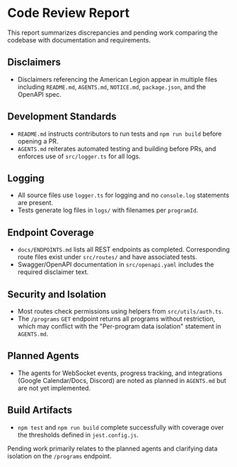 # Code Review Report

This report summarizes discrepancies and pending work comparing the codebase with documentation and requirements.

## Disclaimers
- Disclaimers referencing the American Legion appear in multiple files including `README.md`, `AGENTS.md`, `NOTICE.md`, `package.json`, and the OpenAPI spec.

## Development Standards
- `README.md` instructs contributors to run tests and `npm run build` before opening a PR.
- `AGENTS.md` reiterates automated testing and building before PRs, and enforces use of `src/logger.ts` for all logs.

## Logging
- All source files use `logger.ts` for logging and no `console.log` statements are present.
- Tests generate log files in `logs/` with filenames per `programId`.

## Endpoint Coverage
- `docs/ENDPOINTS.md` lists all REST endpoints as completed. Corresponding route files exist under `src/routes/` and have associated tests.
- Swagger/OpenAPI documentation in `src/openapi.yaml` includes the required disclaimer text.

## Security and Isolation
- Most routes check permissions using helpers from `src/utils/auth.ts`.
- The `/programs` `GET` endpoint returns all programs without restriction, which may conflict with the "Per-program data isolation" statement in `AGENTS.md`.

## Planned Agents
- The agents for WebSocket events, progress tracking, and integrations (Google Calendar/Docs, Discord) are noted as planned in `AGENTS.md` but are not yet implemented.

## Build Artifacts
- `npm test` and `npm run build` complete successfully with coverage over the thresholds defined in `jest.config.js`.

Pending work primarily relates to the planned agents and clarifying data isolation on the `/programs` endpoint.
